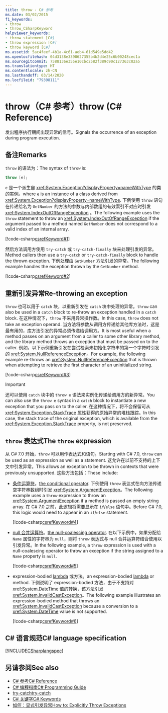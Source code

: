 ```yaml
---
title: throw - C# 参考
ms.date: 03/02/2015
f1_keywords:
- throw
- throw_CSharpKeyword
helpviewer_keywords:
- throw statement [C#]
- throw expression [C#]
- throw keyword [C#]
ms.assetid: 5ac4feef-4b1a-4c61-aeb4-61d549e5dd42
ms.openlocfilehash: 04d3138e3390627355b4b2d4e25c6b00248cec1a
ms.sourcegitcommit: 7588136e355e10cbc2582f389c90c127363c02a5
ms.translationtype: HT
ms.contentlocale: zh-CN
ms.lasthandoff: 03/14/2020
ms.locfileid: "79398111"
---
```

# <a name="throw-c-reference"></a><span data-ttu-id="23975-102">throw（C# 参考）</span><span class="sxs-lookup"><span data-stu-id="23975-102">throw (C# Reference)</span></span>

<span data-ttu-id="23975-103">发出程序执行期间出现异常的信号。</span><span class="sxs-lookup"><span data-stu-id="23975-103">Signals the occurrence of an exception during program execution.</span></span>  
  
## <a name="remarks"></a><span data-ttu-id="23975-104">备注</span><span class="sxs-lookup"><span data-stu-id="23975-104">Remarks</span></span>

<span data-ttu-id="23975-105">`throw` 的语法为：</span><span class="sxs-lookup"><span data-stu-id="23975-105">The syntax of `throw` is:</span></span>

```csharp
throw [e];
```

<span data-ttu-id="23975-106">`e` 是一个派生自 <xref:System.Exception?displayProperty=nameWithType> 的类的实例。</span><span class="sxs-lookup"><span data-stu-id="23975-106">where `e` is an instance of a class derived from <xref:System.Exception?displayProperty=nameWithType>.</span></span> <span data-ttu-id="23975-107">下例使用 `throw` 语句在传递给名为 `GetNumber` 的方法的参数与内部数组的有效索引不对应时引发  <xref:System.IndexOutOfRangeException> 。</span><span class="sxs-lookup"><span data-stu-id="23975-107">The following example uses the `throw` statement to throw an <xref:System.IndexOutOfRangeException> if the argument passed to a method named `GetNumber` does not correspond to a valid index of an internal array.</span></span>

[!code-csharp[csrefKeyword#1](~/samples/snippets/csharp/language-reference/keywords/throw/throw-1.cs#1)]

<span data-ttu-id="23975-108">然后方法调用方使用 `try-catch` 或 `try-catch-finally` 块来处理引发的异常。</span><span class="sxs-lookup"><span data-stu-id="23975-108">Method callers then use a `try-catch` or `try-catch-finally` block to handle the thrown exception.</span></span> <span data-ttu-id="23975-109">下例处理由 `GetNumber` 方法引发的异常。</span><span class="sxs-lookup"><span data-stu-id="23975-109">The following example handles the exception thrown by the `GetNumber` method.</span></span>

[!code-csharp[csrefKeyword#2](~/samples/snippets/csharp/language-reference/keywords/throw/throw-1.cs#2)]

## <a name="re-throwing-an-exception"></a><span data-ttu-id="23975-110">重新引发异常</span><span class="sxs-lookup"><span data-stu-id="23975-110">Re-throwing an exception</span></span>

<span data-ttu-id="23975-111">`throw` 也可以用于 `catch` 块，以重新引发在 `catch` 块中处理的异常。</span><span class="sxs-lookup"><span data-stu-id="23975-111">`throw` can also be used in a `catch` block to re-throw an exception handled in a `catch` block.</span></span>  <span data-ttu-id="23975-112">在这种情况下，`throw` 不采用异常操作数。</span><span class="sxs-lookup"><span data-stu-id="23975-112">In this case, `throw` does not take an exception operand.</span></span> <span data-ttu-id="23975-113">当方法将参数从调用方传递给其他库方法时，这是最有用的，库方法引发的异常必须传递给调用方。</span><span class="sxs-lookup"><span data-stu-id="23975-113">It is most useful when a method passes on an argument from a caller to some other library method, and the library method throws an exception that must be passed on to the caller.</span></span> <span data-ttu-id="23975-114">例如，以下示例重新引发在尝试检索未初始化字符串的第一个字符时引发的 <xref:System.NullReferenceException>。</span><span class="sxs-lookup"><span data-stu-id="23975-114">For example, the following example re-throws an <xref:System.NullReferenceException> that is thrown when attempting to retrieve the first character of an uninitialized string.</span></span>

[!code-csharp[csrefKeyword#3](~/samples/snippets/csharp/language-reference/keywords/throw/throw-3.cs#3)]

> [!IMPORTANT]
> <span data-ttu-id="23975-115">还可以使用 `catch` 块中的 `throw e` 语法来实例化传递给调用方的新异常。</span><span class="sxs-lookup"><span data-stu-id="23975-115">You can also use the `throw e` syntax in a `catch` block to instantiate a new exception that you pass on to the caller.</span></span> <span data-ttu-id="23975-116">在这种情况下，将不会保留可从 <xref:System.Exception.StackTrace> 属性获得的原始异常的堆栈跟踪。</span><span class="sxs-lookup"><span data-stu-id="23975-116">In this case, the stack trace of the original exception, which is available from the <xref:System.Exception.StackTrace> property, is not preserved.</span></span>

## <a name="the-throw-expression"></a><span data-ttu-id="23975-117">`throw` 表达式</span><span class="sxs-lookup"><span data-stu-id="23975-117">The `throw` expression</span></span>

<span data-ttu-id="23975-118">从 C# 7.0 开始，`throw` 可以用作表达式和语句。</span><span class="sxs-lookup"><span data-stu-id="23975-118">Starting with C# 7.0, `throw` can be used as an expression as well as a statement.</span></span> <span data-ttu-id="23975-119">这允许在以前不支持的上下文中引发异常。</span><span class="sxs-lookup"><span data-stu-id="23975-119">This allows an exception to be thrown in contexts that were previously unsupported.</span></span> <span data-ttu-id="23975-120">这些方法包括：</span><span class="sxs-lookup"><span data-stu-id="23975-120">These include:</span></span>

- <span data-ttu-id="23975-121">[条件运算符](../operators/conditional-operator.md)。</span><span class="sxs-lookup"><span data-stu-id="23975-121">[the conditional operator](../operators/conditional-operator.md).</span></span> <span data-ttu-id="23975-122">下例使用 `throw` 表达式在向方法传递空字符串数组时引发 <xref:System.ArgumentException>。</span><span class="sxs-lookup"><span data-stu-id="23975-122">The following example uses a `throw` expression to throw an <xref:System.ArgumentException> if a method is passed an empty string array.</span></span> <span data-ttu-id="23975-123">在 C# 7.0 之前，此逻辑将需要显示在 `if`/`else` 语句中。</span><span class="sxs-lookup"><span data-stu-id="23975-123">Before C# 7.0, this logic would need to appear in an `if`/`else` statement.</span></span>

   [!code-csharp[csrefKeyword#4](~/samples/snippets/csharp/language-reference/keywords/throw/conditional.cs#1)]

- <span data-ttu-id="23975-124">[null 合并运算符](../operators/null-coalescing-operator.md)。</span><span class="sxs-lookup"><span data-stu-id="23975-124">[the null-coalescing operator](../operators/null-coalescing-operator.md).</span></span> <span data-ttu-id="23975-125">在以下示例中，如果分配给 `Name` 属性的字符串为 `null`，则将 `throw` 表达式与 null 合并运算符结合使用以引发异常。</span><span class="sxs-lookup"><span data-stu-id="23975-125">In the following example, a `throw` expression is used with a null-coalescing operator to throw an exception if the string assigned to a `Name` property is `null`.</span></span>

   [!code-csharp[csrefKeyword#5](~/samples/snippets/csharp/language-reference/keywords/throw/coalescing.cs#1)]

- <span data-ttu-id="23975-126">expression-bodied [lambda](../../programming-guide/statements-expressions-operators/lambda-expressions.md) 或方法。</span><span class="sxs-lookup"><span data-stu-id="23975-126">an expression-bodied [lambda](../../programming-guide/statements-expressions-operators/lambda-expressions.md) or method.</span></span> <span data-ttu-id="23975-127">下例说明了 expression-bodied 方法，由于不支持对 <xref:System.DateTime> 值的转换，该方法引发 <xref:System.InvalidCastException>。</span><span class="sxs-lookup"><span data-stu-id="23975-127">The following example illustrates an expression-bodied method that throws an <xref:System.InvalidCastException> because a conversion to a <xref:System.DateTime> value is not supported.</span></span>

   [!code-csharp[csrefKeyword#6](~/samples/snippets/csharp/language-reference/keywords/throw/exp-bodied.cs#1)]

## <a name="c-language-specification"></a><span data-ttu-id="23975-128">C# 语言规范</span><span class="sxs-lookup"><span data-stu-id="23975-128">C# language specification</span></span>

[!INCLUDE[CSharplangspec](~/includes/csharplangspec-md.md)]

## <a name="see-also"></a><span data-ttu-id="23975-129">另请参阅</span><span class="sxs-lookup"><span data-stu-id="23975-129">See also</span></span>

- [<span data-ttu-id="23975-130">C# 参考</span><span class="sxs-lookup"><span data-stu-id="23975-130">C# Reference</span></span>](../index.md)
- [<span data-ttu-id="23975-131">C# 编程指南</span><span class="sxs-lookup"><span data-stu-id="23975-131">C# Programming Guide</span></span>](../../programming-guide/index.md)
- [<span data-ttu-id="23975-132">try-catch</span><span class="sxs-lookup"><span data-stu-id="23975-132">try-catch</span></span>](try-catch.md)
- [<span data-ttu-id="23975-133">C# 关键字</span><span class="sxs-lookup"><span data-stu-id="23975-133">C# Keywords</span></span>](index.md)
- [<span data-ttu-id="23975-134">如何：显式引发异常</span><span class="sxs-lookup"><span data-stu-id="23975-134">How to: Explicitly Throw Exceptions</span></span>](../../../standard/exceptions/how-to-explicitly-throw-exceptions.md)
